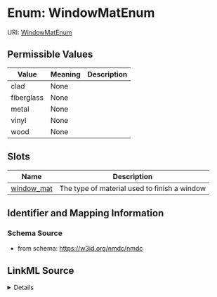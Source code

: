 # Enum: WindowMatEnum



URI: [WindowMatEnum](WindowMatEnum.md)

## Permissible Values

| Value | Meaning | Description |
| --- | --- | --- |
| clad | None |  |
| fiberglass | None |  |
| metal | None |  |
| vinyl | None |  |
| wood | None |  |




## Slots

| Name | Description |
| ---  | --- |
| [window_mat](window_mat.md) | The type of material used to finish a window |






## Identifier and Mapping Information







### Schema Source


* from schema: https://w3id.org/nmdc/nmdc




## LinkML Source

<details>
```yaml
name: window_mat_enum
from_schema: https://w3id.org/nmdc/nmdc
rank: 1000
permissible_values:
  clad:
    text: clad
  fiberglass:
    text: fiberglass
  metal:
    text: metal
  vinyl:
    text: vinyl
  wood:
    text: wood

```
</details>